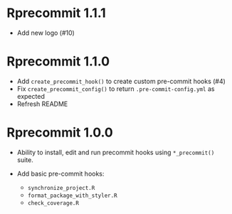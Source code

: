 # Rprecommit 1.1.1

* Add new logo (#10)


# Rprecommit 1.1.0

* Add `create_precommit_hook()` to create custom pre-commit hooks (#4)
* Fix `create_precommit_config()` to return `.pre-commit-config.yml` as expected
* Refresh README


# Rprecommit 1.0.0

* Ability to install, edit and run precommit hooks using `*_precommit()` suite.
* Add basic pre-commit hooks:

    - `synchronize_project.R`
    - `format_package_with_styler.R`
    - `check_coverage.R`

